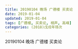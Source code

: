 ```yaml
---
title: 20190104 晚场 广德楼 买卖论
date: 2019-01-04
updated: 2019-01-04
tags: [广德楼, 买卖论, 相声, 高峰]
categories: (2018)戊戌年场次 
---
```

20190104 晚场 广德楼 买卖论

